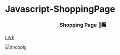 # Javascript-ShoppingPage
<h3 align="center">Shopping Page 🛒🛍️</h3>
<p align="center">
 
 [LIVE](https://hilaldedek.github.io/Javascript-ShoppingPage/)
</p>
   
 
![shoppig](https://github.com/hilaldedek/Javascript-ShoppingPage/assets/95539281/81d53fd5-8c81-4477-8a5b-320cb7c0231a)
